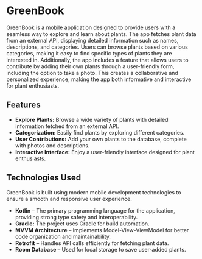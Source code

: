 # GreenBook

GreenBook is a mobile application designed to provide users with a seamless way to explore and learn about plants. The app fetches plant data from an external API, displaying detailed information such as names, descriptions, and categories. Users can browse plants based on various categories, making it easy to find specific types of plants they are interested in. Additionally, the app includes a feature that allows users to contribute by adding their own plants through a user-friendly form, including the option to take a photo. This creates a collaborative and personalized experience, making the app both informative and interactive for plant enthusiasts.

## Features

- **Explore Plants:** Browse a wide variety of plants with detailed information fetched from an external API.
- **Categorization:** Easily find plants by exploring different categories.
- **User Contributions:** Add your own plants to the database, complete with photos and descriptions.
- **Interactive Interface:** Enjoy a user-friendly interface designed for plant enthusiasts.

## Technologies Used

GreenBook is built using modern mobile development technologies to ensure a smooth and responsive user experience.

- **Kotlin** – The primary programming language for the application, providing strong type safety and interoperability.
- **Gradle:** The project uses Gradle for build automation.
- **MVVM Architecture** – Implements Model-View-ViewModel for better code organization and maintainability.
- **Retrofit** – Handles API calls efficiently for fetching plant data.
- **Room Database** – Used for local storage to save user-added plants.
